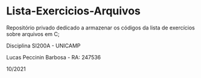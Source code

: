 # Lista-Exercicios-Arquivos

Repositório privado dedicado a armazenar os códigos 
da lista de exercícios sobre arquivos em C;

Disciplina SI200A - UNICAMP

Lucas Peccinin Barbosa - RA: 247536

10/2021
